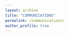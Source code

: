 ```yaml
---
layout: archive
title: "COMMUNICATIONS"
permalink: /communications/
author_profile: true
---
```

<style> body {text-align: justify} </style> <!-- Justify text. -->
<style> container {
        display: flex;
        align-items: center;
        justify-content: center
      }
------

## <span style="color:#440154">**Oral presentations**</span>

<div class="container">
<img src="/images/logo_malaga_2019.png"
    width="50"
    hspace="20"
    style="float:left;">    
<span style="color:#3B528B">**Leclerc, C.**</span>, S. Villéger, Courchamp, F. & Bellard, C. “Global changes threaten functional and taxonomic diversity of insular species worldwide”. *9th Biennial Conference International Biogeography*, Málaga, Spain. 8-11 January 2019. [![or5](https://img.shields.io/badge/figshare-s/84e67cb4cc6a98e87e95-21908C.svg)](https://figshare.com/s/84e67cb4cc6a98e87e95){:target="_blank"}
 </div>
 
<img src="/images/logo_sfecologie_2018.png"
  width="50"
  hspace="20"
  style="vertical-align:middle;"
  vertical-align="middle"
  style="float:left;">    
<span style="color:#3B528B">**Leclerc, C.**</span>, Courchamp, F. & Bellard, C. “Insular threat associations within taxa worldwide”. *SFEcologie - International Conference on Ecological Sciences*, Rennes, France. 22-25 October 2018. [![or4](https://img.shields.io/badge/figshare-s/363da25268b55e068613-21908C.svg)](https://figshare.com/s/363da25268b55e068613){:target="_blank"}

<img src="/images/logo_islandbiology.png"
  width="50"
  hspace="20"
  style="vertical-align:middle;"
  vertical-align="middle"
  style="float:left;">
<span style="color:#3B528B">**Leclerc, C.**</span>, Bellard, C. & Courchamp, F. “Impact of sea-level rise on insular ecosystems”. *Island Biology*, Honolulu, Hawaii. 7-11 July 2014. [![or2](https://img.shields.io/badge/figshare-s/754f947c8e0b675ed33b-21908C.svg)](https://figshare.com/s/754f947c8e0b675ed33b){:target="_blank"}

------

## <span style="color:#440154">**Posters**</span>

<img src="/images/logo_ynhm_2017.jpg"
  width="50"
  hspace="20"
  style="float:left;">
<span style="float:left;padding-top:15px;"><span style="color:#3B528B">**Leclerc, C.**</span>, Courchamp, F. & Bellard, C. “Major threats that imperil insular ecosystems”. *4th Young Natural History scientists’ Meeting*, Paris, France. 7-10 February 2017.</span> [![or3](https://img.shields.io/badge/figshare-s/34f7eb89aa90ab001f9a-21908C.svg)](https://figshare.com/s/34f7eb89aa90ab001f9a){:target="_blank"} [![CG](https://img.shields.io/badge/Best Poster Presentation-Session Biodiversity Dynamics and Conservation-5DC863.svg)](https://www.sfecologie.org/2017/03/11/laureats-sfe-jeunes-chercheurs-sciences-naturelles/){:target="_blank"}

<img src="/images/logo_ynhm_2014.png"
 width="50"
 hspace="20"
 style="vertical-align:middle;"
 style="float:left;">
<span style="color:#3B528B">**Leclerc, C.**</span>, Bellard, C., Hoffmann, B.D. & Courchamp, F. “Climate change, sea-level rise, and conservation priorities: The case of the 35th biodiversity hotspot”. *1st Young Natural History scientists’ Meeting*, Paris, France. 12-13 February 2014. [![or1](https://img.shields.io/badge/figshare-s/5ef9f5d8cf9952d9c5f4-21908C.svg)](https://figshare.com/s/5ef9f5d8cf9952d9c5f4){:target="_blank"}